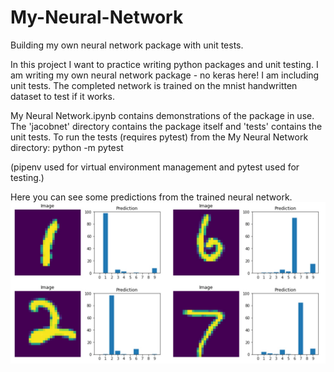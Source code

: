 # My-Neural-Network
Building my own neural network package with unit tests.

In this project I want to practice writing python packages and unit testing. I am writing my own neural network package - no keras here!
I am including unit tests. The completed network is trained on the mnist handwritten dataset to test if it works. 

My Neural Network.ipynb contains demonstrations of the package in use. 
The 'jacobnet' directory contains the package itself and 'tests' contains the unit tests. 
To run the tests (requires pytest) from the My Neural Network directory: python -m pytest

(pipenv used for virtual environment management and pytest used for testing.)

Here you can see some predictions from the trained neural network. 
![trained_network_predictions](predictions.jpg)